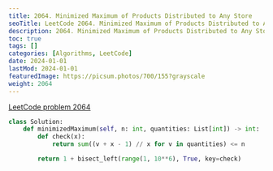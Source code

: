 ```yaml
---
title: 2064. Minimized Maximum of Products Distributed to Any Store
seoTitle: LeetCode 2064. Minimized Maximum of Products Distributed to Any Store | Python solution and explanation
description: 2064. Minimized Maximum of Products Distributed to Any Store
toc: true
tags: []
categories: [Algorithms, LeetCode]
date: 2024-01-01
lastMod: 2024-01-01
featuredImage: https://picsum.photos/700/155?grayscale
weight: 2064
---
```


[LeetCode problem 2064](https://leetcode.com/problems/minimized-maximum-of-products-distributed-to-any-store/)

```python
class Solution:
    def minimizedMaximum(self, n: int, quantities: List[int]) -> int:
        def check(x):
            return sum((v + x - 1) // x for v in quantities) <= n

        return 1 + bisect_left(range(1, 10**6), True, key=check)

```
